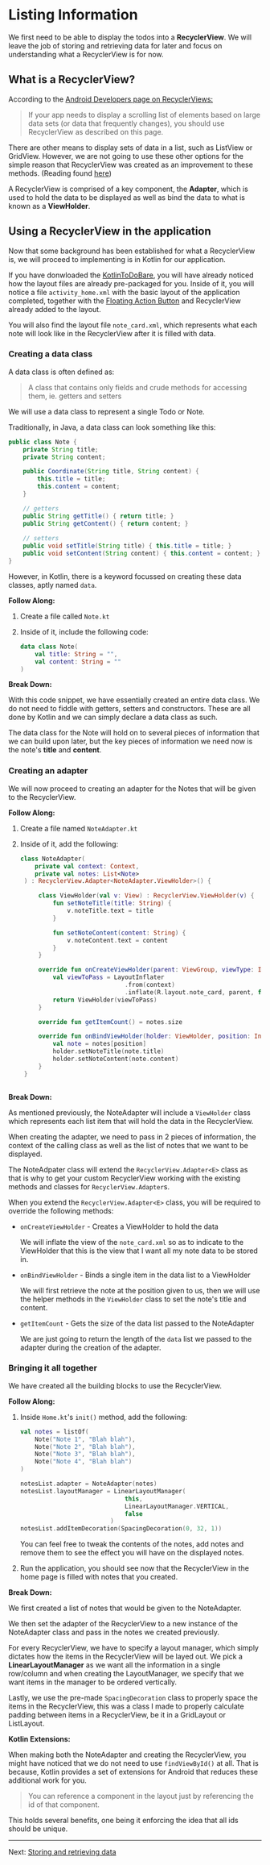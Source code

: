 # Listing Information
We first need to be able to display the todos into a **RecyclerView**. We will leave the job of storing and retrieving data for later and focus on understanding what a RecyclerView is for now.

## What is a RecyclerView?
According to the [Android Developers page on RecyclerViews:](https://developer.android.com/guide/topics/ui/layout/recyclerview)

> If your app needs to display a scrolling list of elements based on large data sets (or data that frequently changes), you should use RecyclerView as described on this page.

There are other means to display sets of data in a list, such as ListView or GridView. However, we are not going to use these other options for the simple reason that RecyclerView was created as an improvement to these methods. (Reading found [here](https://stackoverflow.com/questions/26728651/recyclerview-vs-listview))

A RecyclerView is comprised of a key component, the **Adapter**, which is used to hold the data to be displayed as well as bind the data to what is known as a **ViewHolder**.

## Using a RecyclerView in the application
Now that some background has been established for what a RecyclerView is, we will proceed to implementing is in Kotlin for our application.

If you have donwloaded the [KotlinToDoBare](https://github.com/woojiahao/KotlinToDoBare), you will have already noticed how the layout files are already pre-packaged for you. Inside of it, you will notice a file `activity_home.xml` with the basic layout of the application completed, together with the [Floating Action Button](https://developer.android.com/guide/topics/ui/floating-action-button) and RecyclerView already added to the layout.

You will also find the layout file `note_card.xml`, which represents what each note will look like in the RecyclerView after it is filled with data.

### Creating a data class
A data class is often defined as:

> A class that contains only fields and crude methods for accessing them, ie. getters and setters

We will use a data class to represent a single Todo or Note.

Traditionally, in Java, a data class can look something like this:

```java
public class Note {
    private String title;
    private String content;

    public Coordinate(String title, String content) {
        this.title = title;
        this.content = content;
    }

    // getters
    public String getTitle() { return title; }
    public String getContent() { return content; }
    
    // setters
    public void setTitle(String title) { this.title = title; }
    public void setContent(String content) { this.content = content; }
}
```

However, in Kotlin, there is a keyword focussed on creating these data classes, aptly named `data`.

**Follow Along:**

1. Create a file called `Note.kt`
2. Inside of it, include the following code:

    ```kotlin
    data class Note(
        val title: String = "", 
        val content: String = ""
    )
    ```

**Break Down:**

With this code snippet, we have essentially created an entire data class. We do not need to fiddle with getters, setters and constructors. These are all done by Kotlin and we can simply declare a data class as such.

The data class for the Note will hold on to several pieces of information that we can build upon later, but the key pieces of information we need now is the note's **title** and **content**.

### Creating an adapter
We will now proceed to creating an adapter for the Notes that will be given to the RecyclerView.

**Follow Along:**

1. Create a file named `NoteAdapter.kt`
2. Inside of it, add the following:
   
   ```kotlin
   class NoteAdapter(
       private val context: Context, 
       private val notes: List<Note>
    ) : RecyclerView.Adapter<NoteAdapter.ViewHolder>() {

        class ViewHolder(val v: View) : RecyclerView.ViewHolder(v) {
            fun setNoteTitle(title: String) {
                v.noteTitle.text = title
            }

            fun setNoteContent(content: String) {
                v.noteContent.text = content
            }
        }

        override fun onCreateViewHolder(parent: ViewGroup, viewType: Int) {
            val viewToPass = LayoutInflater
                                .from(context)  
                                .inflate(R.layout.note_card, parent, false)
            return ViewHolder(viewToPass)
        }

        override fun getItemCount() = notes.size

        override fun onBindViewHolder(holder: ViewHolder, position: Int) {
            val note = notes[position]
            holder.setNoteTitle(note.title)
            holder.setNoteContent(note.content)
        }
    }
        
   ```

**Break Down:**

As mentioned previously, the NoteAdapter will include a `ViewHolder` class which represents each list item that will hold the data in the RecyclerView.

When creating the adapter, we need to pass in 2 pieces of information, the context of the calling class as well as the list of notes that we want to be displayed.

The NoteAdpater class will extend the `RecyclerView.Adapter<E>` class as that is why to get your custom RecyclerView working with the existing methods and classes for `RecyclerView.Adapter`s.

When you extend the `RecyclerView.Adapter<E>` class, you will be required to override the following methods:

* `onCreateViewHolder` - Creates a ViewHolder to hold the data
  
  We will inflate the view of the `note_card.xml` so as to indicate to the ViewHolder that this is the view that I want all my note data to be stored in.

* `onBindViewHolder` - Binds a single item in the data list to a ViewHolder
  
  We will first retrieve the note at the position given to us, then we will use the helper methods in the `ViewHolder` class to set the note's title and content.

* `getItemCount` - Gets the size of the data list passed to the NoteAdapter
  
  We are just going to return the length of the `data` list we passed to the adapter during the creation of the adapter.

### Bringing it all together
We have created all the building blocks to use the RecyclerView.

**Follow Along:**

1. Inside `Home.kt`'s `init()` method, add the following:
   
   ```kotlin
   val notes = listOf(
       Note("Note 1", "Blah blah"),
       Note("Note 2", "Blah blah"),
       Note("Note 3", "Blah blah"),
       Note("Note 4", "Blah blah")
   )

   notesList.adapter = NoteAdapter(notes)
   notesList.layoutManager = LinearLayoutManager(
                                this, 
                                LinearLayoutManager.VERTICAL, 
                                false
                            )
   notesList.addItemDecoration(SpacingDecoration(0, 32, 1))
   ```

   You can feel free to tweak the contents of the notes, add notes and remove them to see the effect you will have on the displayed notes.

2. Run the application, you should see now that the RecyclerView in the home page is filled with notes that you created.

**Break Down:**

We first created a list of notes that would be given to the NoteAdapter.

We then set the adapter of the RecyclerView to a new instance of the NoteAdapter class and pass in the notes we created previously.

For every RecyclerView, we have to specify a layout manager, which simply dictates how the items in the RecyclerView will be layed out. We pick a **LinearLayoutManager** as we want all the information in a single row/column and when creating the LayoutManager, we specify that we want items in the manager to be ordered vertically.

Lastly, we use the pre-made `SpacingDecoration` class to properly space the items in the RecyclerView, this was a class I made to properly calculate padding between items in a RecyclerView, be it in a GridLayout or ListLayout.

**Kotlin Extensions:**

When making both the NoteAdapter and creating the RecyclerView, you might have noticed that we do not need to use `findViewById()` at all. That is because, Kotlin provides a set of extensions for Android that reduces these additional work for you.

> You can reference a component in the layout just by referencing the id of that component.

This holds several benefits, one being it enforcing the idea that all ids should be unique.

***

Next: [Storing and retrieving data](firebase.md)